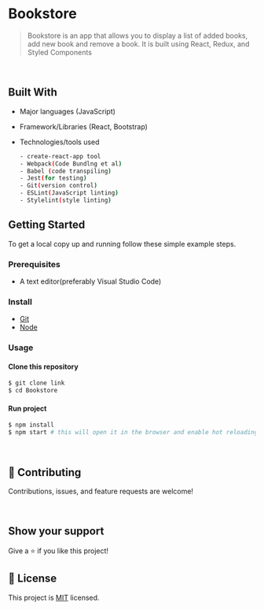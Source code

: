 
# Bookstore

> Bookstore is an app that allows you to display a list of added books, add new book and remove a book. It is built using React, Redux, and Styled Components 
> 

<br/>


## Built With

- Major languages (JavaScript)
- Framework/Libraries (React, Bootstrap)
- Technologies/tools used 
  
  ``` bash
  - create-react-app tool
  - Webpack(Code Bundlng et al)
  - Babel (code transpiling)
  - Jest(for testing)
  - Git(version control)
  - ESLint(JavaScript linting)
  - Stylelint(style linting)

  ```


## Getting Started

To get a local copy up and running follow these simple example steps.

### Prerequisites
 - A text editor(preferably Visual Studio Code)
### Install
  -  [Git](https://git-scm.com/downloads)
  -  [Node](https://nodejs.org/en/download/)
### Usage
#### Clone this repository

```bash
$ git clone link
$ cd Bookstore
```
#### Run project

```bash
$ npm install
$ npm start # this will open it in the browser and enable hot reloading
```

  <br>


## 🤝 Contributing

Contributions, issues, and feature requests are welcome!



<br>

## Show your support

Give a ⭐️ if you like this project!

## 📝 License

This project is [MIT](https://opensource.org/licenses/MIT) licensed.
